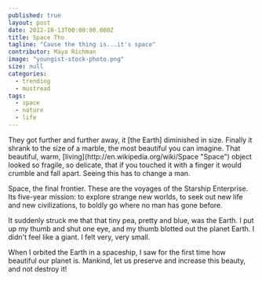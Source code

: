 ```yaml
---
published: true
layout: post
date: 2012-10-13T00:00:00.000Z
title: Space Tho
tagline: "Cause the thing is...it's space"
contributor: Maya Richman
image: "youngist-stock-photo.png"
size: null
categories: 
  - trending
  - mustread
tags: 
  - space
  - nature
  - life
---
```


<div class='full-text'><p class='first-paragraph'>They  got further and further away, it [the Earth] diminished in size. Finally it shrank to the size of a marble, the most beautiful you can imagine. That beautiful, warm, [living](http://en.wikipedia.org/wiki/Space "Space") object looked so fragile, so delicate, that if you touched it with a finger it would crumble and fall apart. Seeing this has to change a man.</p>

<p class='article-paragraph'>Space, the final frontier. These are the voyages of the Starship Enterprise. Its five-year mission: to explore strange new worlds, to seek out new life and new civilizations, to boldly go where no man has gone before.</p>

<p class='article-paragraph'>It suddenly struck me that that tiny pea, pretty and blue, was the Earth. I put up my thumb and shut one eye, and my thumb blotted out the planet Earth. I didn't feel like a giant. I felt very, very small.</p>

<p class='last article-paragraph'>When I orbited the Earth in a spaceship, I saw for the first time how beautiful our planet is. Mankind, let us preserve and increase this beauty, and not destroy it!</p></div>
